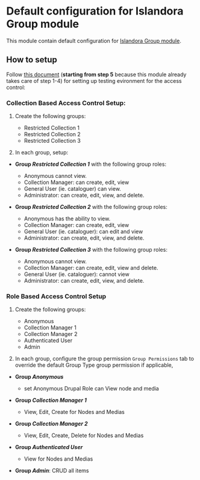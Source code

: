 # Default configuration for Islandora Group module

This module contain default configuration for [Islandora Group module](https://github.com/digitalutsc/islandora-group).

## How to setup 

Follow [this document](https://docs.google.com/document/d/1fy2KyjlURBpseLbwqspD3Yv5iFPpv1HQF_qKClV7zso/edit?usp=sharing) (**starting from step 5** because this module already takes care of step 1-4) for setting up testing evironment for the access control:

### Collection Based Access Control Setup:
 1. Create the following groups: 
      - Restricted Collection 1
      - Restricted Collection 2
      - Restricted Collection 3
     
  2. In each group, setup: 
  - **Group _Restricted Collection 1_** with the following group roles:
     - Anonymous cannot view. 
     - Collection Manager: can create, edit, view
     - General User (ie. cataloguer) can view.
     - Administrator: can create, edit, view, and delete.

  - **Group _Restricted Collection 2_** with the following group roles:
     - Anonymous has the ability to view.
     - Collection Manager: can create, edit, view
     - General User (ie. cataloguer): can edit and view
     - Administrator: can create, edit, view, and delete.

  - **Group _Restricted Collection 3_** with the following group roles: 
     - Anonymous cannot view. 
     - Collection Manager: can create, edit, view and delete.
     - General User (ie. cataloguer): cannot view
     - Administrator: can create, edit, view, and delete.
     
### Role Based Access Control Setup
  1. Create the following groups: 
      - Anonymous
      - Collection Manager 1
      - Collection Manager 2
      - Authenticated User
      - Admin

  2. In each group, configure the group permission `Group Permissions` tab to override the default Group Type group permission if applicable,
 
  - **Group _Anonymous_**
    -  set Anonymous Drupal Role can View node and media
    
  - **Group _Collection Manager 1_**
    -  View, Edit, Create for Nodes and Medias
    
  - **Group _Collection Manager 2_**
    - View, Edit, Create, Delete for Nodes and Medias
    
  - **Group _Authenticated User_**
    - View for Nodes and Medias
    
  - **Group _Admin_**: CRUD all items


